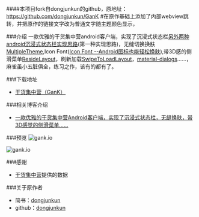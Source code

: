 ####本项目fork自dongjunkun的github，原地址：https://github.com/dongjunkun/GanK
#在原作基础上添加了内部webview跳转，并把原作的链接文字改为普通文字随主题颜色显示，

###介绍
一款优雅的干货集中营android客户端，实现了沉浸式状态栏[另外两种android沉浸式状态栏实现思路](http://www.jianshu.com/p/b100b64544f3)(第一种实现思路)，无缝切换换肤[MultipleTheme](https://github.com/dersoncheng/MultipleTheme),Icon Font([Icon Font --Android图标也能轻松换肤](http://www.jianshu.com/p/dd01072998c5)),带3D感的侧滑菜单[ResideLayout](https://github.com/dongjunkun/ResideLayout)，刷新加载[SwipeToLoadLayout](https://github.com/Aspsine/SwipeToLoadLayout)，[material-dialogs](https://github.com/afollestad/material-dialogs)……，麻雀虽小五脏俱全，练习之作，该有的都有了。

###下载地址
 - [干货集中营（GanK）](http://fir.im/9qkj)

###相关博客介绍
 - [一款优雅的干货集中营Android客户端，实现了沉浸式状态栏，无缝换肤，带3D感觉的侧滑菜单……](http://www.jianshu.com/p/3a78ea86b571)

###预览
![gank.io](https://raw.githubusercontent.com/dongjunkun/GanK/master/art/gank1.png)


![gank.io](https://raw.githubusercontent.com/dongjunkun/GanK/master/art/gank2.png)


###感谢
 - [干货集中营](http://gank.io/)提供的数据

###关于原作者
 - 简书：[dongjunkun](http://www.jianshu.com/users/f07458c1a8f3/latest_articles)
 - github：[dongjunkun](https://github.com/dongjunkun)
